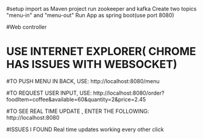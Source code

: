 #setup
import as Maven project
run zookeeper and kafka
Create two topics "menu-in" and "menu-out" 
Run App as spring boot(use port 8080)

#Web controller
# USE INTERNET EXPLORER( CHROME HAS ISSUES WITH WEBSOCKET)

#TO PUSH MENU IN BACK, USE:
http://localhost:8080/menu

#TO REQUEST USER INPUT, USE:
http://localhost:8080/order?foodItem=coffee&available=60&quantity=2&price=2.45

#TO SEE REAL TIME UPDATE , ENTER THE FOLLOWING:
http://localhost:8080

#ISSUES I FOUND
Real time updates working every other click
